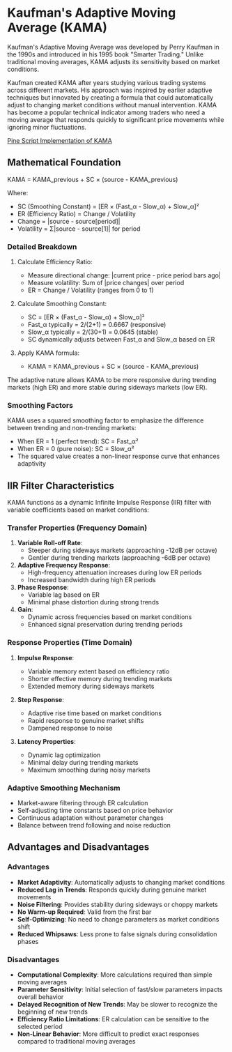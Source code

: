 # Kaufman's Adaptive Moving Average (KAMA)

Kaufman's Adaptive Moving Average was developed by Perry Kaufman in the 1990s and introduced in his 1995 book "Smarter Trading." Unlike traditional moving averages, KAMA adjusts its sensitivity based on market conditions.

Kaufman created KAMA after years studying various trading systems across different markets. His approach was inspired by earlier adaptive techniques but innovated by creating a formula that could automatically adjust to changing market conditions without manual intervention. KAMA has become a popular technical indicator among traders who need a moving average that responds quickly to significant price movements while ignoring minor fluctuations.

[Pine Script Implementation of KAMA](https://github.com/mihakralj/pinescript/blob/main/indicators/predictors/kama.pine)

## Mathematical Foundation

KAMA = KAMA_previous + SC × (source - KAMA_previous)

Where:

- SC (Smoothing Constant) = [ER × (Fast_α - Slow_α) + Slow_α]²
- ER (Efficiency Ratio) = Change / Volatility
- Change = |source - source[period]|
- Volatility = Σ|source - source[1]| for period

### Detailed Breakdown

1. Calculate Efficiency Ratio:
   - Measure directional change: |current price - price period bars ago|
   - Measure volatility: Sum of |price changes| over period
   - ER = Change / Volatility (ranges from 0 to 1)

2. Calculate Smoothing Constant:
   - SC = [ER × (Fast_α - Slow_α) + Slow_α]²
   - Fast_α typically = 2/(2+1) = 0.6667 (responsive)
   - Slow_α typically = 2/(30+1) = 0.0645 (stable)
   - SC dynamically adjusts between Fast_α and Slow_α based on ER

3. Apply KAMA formula:
   - KAMA = KAMA_previous + SC × (source - KAMA_previous)

The adaptive nature allows KAMA to be more responsive during trending markets (high ER) and more stable during sideways markets (low ER).

### Smoothing Factors

KAMA uses a squared smoothing factor to emphasize the difference between trending and non-trending markets:

- When ER = 1 (perfect trend): SC = Fast_α²
- When ER = 0 (pure noise): SC = Slow_α²
- The squared value creates a non-linear response curve that enhances adaptivity

## IIR Filter Characteristics

KAMA functions as a dynamic Infinite Impulse Response (IIR) filter with variable coefficients based on market conditions:

### Transfer Properties (Frequency Domain)

1. **Variable Roll-off Rate**:
   - Steeper during sideways markets (approaching -12dB per octave)
   - Gentler during trending markets (approaching -6dB per octave)
2. **Adaptive Frequency Response**:
   - High-frequency attenuation increases during low ER periods
   - Increased bandwidth during high ER periods
3. **Phase Response**:
   - Variable lag based on ER
   - Minimal phase distortion during strong trends
4. **Gain**:
   - Dynamic across frequencies based on market conditions
   - Enhanced signal preservation during trending periods

### Response Properties (Time Domain)

1. **Impulse Response**:
   - Variable memory extent based on efficiency ratio
   - Shorter effective memory during trending markets
   - Extended memory during sideways markets

2. **Step Response**:
   - Adaptive rise time based on market conditions
   - Rapid response to genuine market shifts
   - Dampened response to noise

3. **Latency Properties**:
   - Dynamic lag optimization
   - Minimal delay during trending markets
   - Maximum smoothing during noisy markets

### Adaptive Smoothing Mechanism

- Market-aware filtering through ER calculation
- Self-adjusting time constants based on price behavior
- Continuous adaptation without parameter changes
- Balance between trend following and noise reduction

## Advantages and Disadvantages

### Advantages

- **Market Adaptivity**: Automatically adjusts to changing market conditions
- **Reduced Lag in Trends**: Responds quickly during genuine market movements
- **Noise Filtering**: Provides stability during sideways or choppy markets
- **No Warm-up Required**: Valid from the first bar
- **Self-Optimizing**: No need to change parameters as market conditions shift
- **Reduced Whipsaws**: Less prone to false signals during consolidation phases

### Disadvantages

- **Computational Complexity**: More calculations required than simple moving averages
- **Parameter Sensitivity**: Initial selection of fast/slow parameters impacts overall behavior
- **Delayed Recognition of New Trends**: May be slower to recognize the beginning of new trends
- **Efficiency Ratio Limitations**: ER calculation can be sensitive to the selected period
- **Non-Linear Behavior**: More difficult to predict exact responses compared to traditional moving averages
